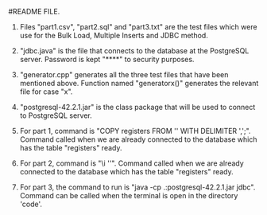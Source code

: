 #README FILE.

1. Files "part1.csv", "part2.sql" and "part3.txt" are the test files which were use for the Bulk Load, Multiple Inserts and JDBC method.

2. "jdbc.java" is the file that connects to the database at the PostgreSQL server. Password is kept "****" to security purposes.

3. "generator.cpp" generates all the three test files that have been mentioned above. Function named "generatorx()" generates the relevant file for case "x".

4. "postgresql-42.2.1.jar" is the class package that will be used to connect to PostgreSQL server.

5. For part 1, command is "COPY registers FROM '<path to csv file>' WITH DELIMITER ',';". Command called when we are already connected to the database which has the table "registers" ready.

6. For part 2, command is "\i '<path to sql file>'". Command called when we are already connected to the database which has the table "registers" ready.

7. For part 3, the command to run is "java -cp .:postgresql-42.2.1.jar jdbc". Command can be called when the terminal is open in the directory 'code'.

